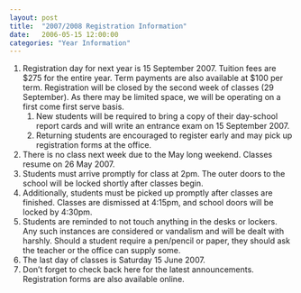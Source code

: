 ```yaml
---
layout: post
title:  "2007/2008 Registration Information"
date:   2006-05-15 12:00:00
categories: "Year Information"
---
```


1. Registration day for next year is 15 September 2007. Tuition fees are $275 for the entire year. Term payments are also available at $100 per term. Registration will be closed by the second week of classes (29 September). As there may be limited space, we will be operating on a first come first serve basis.
    1. New students will be required to bring a copy of their day-school report cards and will write an entrance exam on 15 September 2007.
    2. Returning students are encouraged to register early and may pick up registration forms at the office.
2. There is no class next week due to the May long weekend. Classes resume on 26 May 2007.
3. Students must arrive promptly for class at 2pm. The outer doors to the school will be locked shortly after classes begin.
4. Additionally, students must be picked up promptly after classes are finished. Classes are dismissed at 4:15pm, and school doors will be locked by 4:30pm.
5. Students are reminded to not touch anything in the desks or lockers. Any such instances are considered or vandalism and will be dealt with harshly. Should a student require a pen/pencil or paper, they should ask the teacher or the office can supply some.
6. The last day of classes is Saturday 15 June 2007.
7. Don’t forget to check back here for the latest announcements. Registration forms are also available online.
